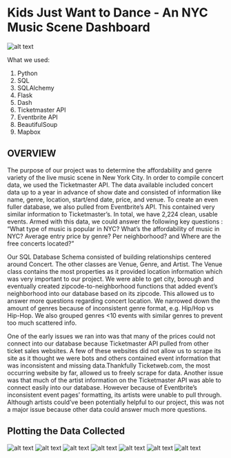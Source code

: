 # Kids Just Want to Dance - An NYC Music Scene Dashboard
![alt text](https://github.com/briansrebrenik/Mod-1-Project/blob/master/screenshots/Screen%20Shot%202018-11-19%20at%201.23.52%20PM.png?raw=true)

What we used:

1. Python
2. SQL
3. SQLAlchemy
4. Flask
5. Dash
6. Ticketmaster API
7. Eventbrite API
8. BeautifulSoup
9. Mapbox 


## OVERVIEW
The purpose of our project was to determine the affordability and genre variety of the live music scene in New York City. In order to compile concert data, we used the Ticketmaster API. The data available included concert data up to a year in advance of show date and
consisted of information like name, genre, location, start/end date, price, and venue. To create an even fuller database,
we also pulled from Eventbrite’s API. This contained very similar information to
Ticketmaster’s. In total, we have 2,224 clean, usable events. Armed with this data, we could answer the following key questions : “What type of music is popular in NYC? What’s the affordability of music in NYC?
Average entry price by genre? Per neighborhood? and Where are the free concerts located?”

Our SQL Database Schema consisted of building relationships centered around Concert.
The other classes are Venue, Genre, and Artist. The Venue class contains the most properties
as it provided location information which was very important to our project. We were able to get
city, borough and eventually created zipcode-to-neighborhood functions that added event’s neighborhood
into our database based on its zipcode. This allowed us to answer more questions regarding concert location.
We narrowed down the amount of genres because of inconsistent genre format, e.g. Hip/Hop vs Hip-Hop.
We also grouped genres <10 events with similar genres to prevent too much scattered info.

One of the early issues we ran into was that many of the prices could not connect into our database because Ticketmaster API pulled
from other ticket sales websites. A few of these websites did not allow us to scrape its site as it thought
we were bots and others contained event information that was inconsistent and missing data.Thankfully Ticketweb.com,
the most occurring website by far, allowed us to freely scrape for data. Another issue was that
much of the artist information on the Ticketmaster API was able to connect easily into our database.
However because of Eventbrite’s inconsistent event pages’ formatting, its artists were unable to pull through.
Although artists could’ve been potentially helpful to our project, this was not a major issue because other data could answer much more questions.

## Plotting the Data Collected

![alt text](https://github.com/briansrebrenik/Mod-1-Project/blob/master/screenshots/Screen%20Shot%202018-11-19%20at%203.33.41%20PM.png)
![alt text](https://github.com/briansrebrenik/Mod-1-Project/blob/master/screenshots/Screen%20Shot%202018-11-19%20at%203.34.05%20PM.png)
![alt text](https://github.com/briansrebrenik/Mod-1-Project/blob/master/screenshots/Screen%20Shot%202018-11-19%20at%203.34.36%20PM.png)
![alt text](https://github.com/briansrebrenik/Mod-1-Project/blob/master/screenshots/Screen%20Shot%202018-11-19%20at%203.34.53%20PM.png)
![alt text](https://github.com/briansrebrenik/Mod-1-Project/blob/master/screenshots/Screen%20Shot%202018-11-19%20at%203.35.22%20PM.png)
![alt text](https://github.com/briansrebrenik/Mod-1-Project/blob/master/screenshots/Screen%20Shot%202018-11-19%20at%203.35.36%20PM.png)
![alt text](https://github.com/briansrebrenik/Mod-1-Project/blob/master/screenshots/Screen%20Shot%202018-11-19%20at%203.35.50%20PM.png)

